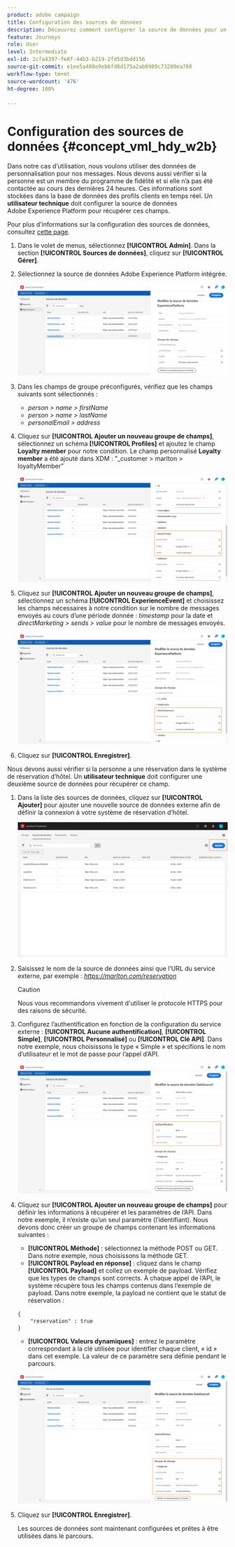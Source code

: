 ```yaml
---
product: adobe campaign
title: Configuration des sources de données
description: Découvrez comment configurer la source de données pour un cas d’utilisation avancé de parcours
feature: Journeys
role: User
level: Intermediate
exl-id: 2cfa4397-fe8f-44b3-b219-2fd5d3bdd156
source-git-commit: e1ee5a488e9eb6fd8d175a2ab8989c73289ea708
workflow-type: tm+mt
source-wordcount: '476'
ht-degree: 100%

---
```


# Configuration des sources de données {#concept_vml_hdy_w2b}

Dans notre cas d’utilisation, nous voulons utiliser des données de personnalisation pour nos messages. Nous devons aussi vérifier si la personne est un membre du programme de fidélité et si elle n’a pas été contactée au cours des dernières 24 heures. Ces informations sont stockées dans la base de données des profils clients en temps réel. Un **utilisateur technique** doit configurer la source de données Adobe Experience Platform pour récupérer ces champs.

Pour plus d’informations sur la configuration des sources de données, consultez [cette page](../datasource/about-data-sources.md).

1. Dans le volet de menus, sélectionnez **[!UICONTROL Admin]**. Dans la section **[!UICONTROL Sources de données]**, cliquez sur **[!UICONTROL Gérer]**.
1. Sélectionnez la source de données Adobe Experience Platform intégrée.

   ![](../assets/journey23.png)

1. Dans les champs de groupe préconfigurés, vérifiez que les champs suivants sont sélectionnés :

   * _person > name > firstName_
   * _person > name > lastName_
   * _personalEmail > address_

1. Cliquez sur **[!UICONTROL Ajouter un nouveau groupe de champs]**, sélectionnez un schéma **[!UICONTROL Profiles]** et ajoutez le champ **Loyalty member** pour notre condition. Le champ personnalisé **Loyalty member** a été ajouté dans XDM : &quot;_customer > marlton > loyaltyMember&quot;

   ![](../assets/journeyuc2_6.png)

1. Cliquez sur **[!UICONTROL Ajouter un nouveau groupe de champs]**, sélectionnez un schéma **[!UICONTROL ExperienceEvent]** et choisissez les champs nécessaires à notre condition sur le nombre de messages envoyés au cours d’une période donnée : _timestamp_ pour la date et _directMarketing > sends > value_ pour le nombre de messages envoyés.

   ![](../assets/journeyuc2_7.png)

1. Cliquez sur **[!UICONTROL Enregistrer]**.

Nous devons aussi vérifier si la personne a une réservation dans le système de réservation d’hôtel. Un **utilisateur technique** doit configurer une deuxième source de données pour récupérer ce champ.

1. Dans la liste des sources de données, cliquez sur **[!UICONTROL Ajouter]** pour ajouter une nouvelle source de données externe afin de définir la connexion à votre système de réservation d’hôtel.

   ![](../assets/journeyuc2_9.png)

1. Saisissez le nom de la source de données ainsi que l’URL du service externe, par exemple : _https://marlton.com/reservation_

   >[!CAUTION]
   >
   >Nous vous recommandons vivement d&#39;utiliser le protocole HTTPS pour des raisons de sécurité.

1. Configurez l’authentification en fonction de la configuration du service externe : **[!UICONTROL Aucune authentification]**, **[!UICONTROL Simple]**, **[!UICONTROL Personnalisé]** ou **[!UICONTROL Clé API]**. Dans notre exemple, nous choisissons le type « Simple » et spécifions le nom d’utilisateur et le mot de passe pour l’appel d’API.

   ![](../assets/journeyuc2_10.png)

1. Cliquez sur **[!UICONTROL Ajouter un nouveau groupe de champs]** pour définir les informations à récupérer et les paramètres de l’API. Dans notre exemple, il n’existe qu’un seul paramètre (l’identifiant). Nous devons donc créer un groupe de champs contenant les informations suivantes :

   * **[!UICONTROL Méthode]** : sélectionnez la méthode POST ou GET. Dans notre exemple, nous choisissons la méthode GET.
   * **[!UICONTROL Payload en réponse]** : cliquez dans le champ **[!UICONTROL Payload]** et collez un exemple de payload. Vérifiez que les types de champs sont corrects. À chaque appel de l’API, le système récupère tous les champs contenus dans l’exemple de payload. Dans notre exemple, la payload ne contient que le statut de réservation :

   ```
   {
       "reservation" : true
   }
   ```

   * **[!UICONTROL Valeurs dynamiques]** : entrez le paramètre correspondant à la clé utilisée pour identifier chaque client, « id » dans cet exemple. La valeur de ce paramètre sera définie pendant le parcours.

   ![](../assets/journeyuc2_11.png)

1. Cliquez sur **[!UICONTROL Enregistrer]**.

   Les sources de données sont maintenant configurées et prêtes à être utilisées dans le parcours.
